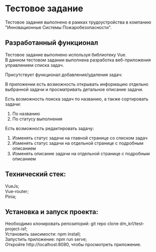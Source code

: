 # Тестовое задание  

Тестовое задания выполнено в рамках трудоустройства в компанию "Инновационные Системы   Пожаробезопасности".  

## Разработанный функционал  

Тестовое задание выполнено используя библиотеку Vue.    
В данном тестовом задании выполнена разработка веб-приложения управлением списка задач.   

Присутствует функционал добавления/удаления задач:    

В приложении есть возможность открывать информацию отдельно выбранной задачи и просматривать детальное описание задачи.    

Есть возможность поиска задач по названию, а также сортировать задачи:   

1.  По названию   
2.  По статусу выполнения   

Есть возможность редактировать задачу:   

1.  Изменять статус задачи на главной странице со списком задач   
2.  Изменять статус задачи на отдельной странице с подробным описанием   
3.  Изменять описание задачи на отдельной странице с подробным описанием   

## Технический стек:   

VueJs;    
Vue-router;    
Pinia;    

## Установка и запуск проекта:

Необходимо клонировать репозиторий: git repo clone dm_krl/test-project-isf;  
Установить заисимости: npm install;  
Запустить приложение: npm run serve;  
Откройте http://localhost:8080, чтобы просмотреть приложение.  
